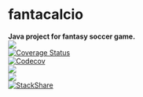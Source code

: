 # fantacalcio 
<b>Java project for fantasy soccer game.</b>
<br/>
<a target="_blank" href="https://travis-ci.org/acichon89/fantacalcio"><img src="https://api.travis-ci.org/acichon89/fantacalcio.svg?branch=master" />
<br/></a>
<a target="_blank" href='https://coveralls.io/github/acichon89/fantacalcio?branch=master'><img src='https://coveralls.io/repos/acichon89/fantacalcio/badge.svg?branch=master&service=github' alt='Coverage Status' /></a>
<br/>
<a href="https://codecov.io/gh/acichon89/fantacalcio">
  <img src="https://codecov.io/gh/acichon89/fantacalcio/branch/master/graph/badge.svg" alt="Codecov" />
</a>
<br/>
<a href="https://www.codacy.com/app/acichon89/fantacalcio?utm_source=github.com&amp;utm_medium=referral&amp;utm_content=acichon89/fantacalcio&amp;utm_campaign=Badge_Grade"><img src="https://api.codacy.com/project/badge/Grade/d9788e2eedc341c29def0c3b2f19465f"/></a>
<br/>
<a href="https://sonarqube.com/dashboard/index?id=fantacalcio"><img src="https://sonarqube.com/api/badges/gate?key=fantacalcio"/></a>
<br/>
[![StackShare](http://img.shields.io/badge/tech-stack-0690fa.svg?style=flat)](http://stackshare.io/acichon89/fantacalcio)

